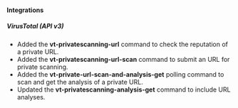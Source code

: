 
#### Integrations

##### VirusTotal (API v3)

- Added the **vt-privatescanning-url** command to check the reputation of a private URL.
- Added the **vt-privatescanning-url-scan** command to submit an URL for private scanning.
- Added the **vt-private-url-scan-and-analysis-get** polling command to scan and get the analysis of a private URL.
- Updated the **vt-privatescanning-analysis-get** command to include URL analyses.
